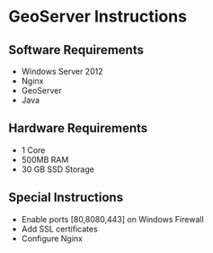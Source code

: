 # GeoServer Instructions

## Software Requirements

- Windows Server 2012
- Nginx
- GeoServer
- Java

## Hardware Requirements

- 1 Core
- 500MB RAM
- 30 GB SSD Storage

## Special Instructions

- Enable ports [80,8080,443] on Windows Firewall
- Add SSL certificates
- Configure Nginx
